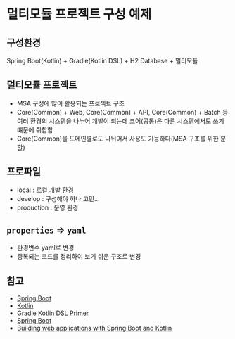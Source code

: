 # 멀티모듈 프로젝트 구성 예제

## 구성환경
Spring Boot(Kotlin) + Gradle(Kotlin DSL) + H2 Database + 멀티모듈

## 멀티모듈 프로젝트
- MSA 구성에 많이 활용되는 프로젝트 구조
- Core(Common) + Web, Core(Common) + API, Core(Common) + Batch 등 여러 환경의 시스템을 나누어 개발이 되는데 코어(공통)은 다른 시스템에서도 쓰기 떄문에 취합함
- Core(Common)을 도메인별로도 나뉘어서 사용도 가능하다(MSA 구조를 위한 분할)

## 프로파일
- local : 로컬 개발 환경
- develop : 구성해야 하나 고민...
- production : 운영 환경

## `properties` => `yaml`
- 환경변수 yaml로 변경
- 중복되는 코드를 정리하여 보기 쉬운 구조로 변경

## 참고
- [Spring Boot](https://spring.io/projects/spring-boot)
- [Kotlin](https://kotlinlang.org/)
- [Gradle Kotlin DSL Primer](https://docs.gradle.org/current/userguide/kotlin_dsl.html)
- [Spring Boot](link:https://spring.io/projects/spring-boot)
- [Building web applications with Spring Boot and Kotlin](https://spring.io/guides/tutorials/spring-boot-kotlin/)